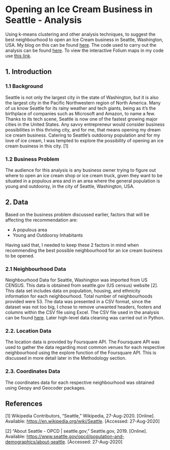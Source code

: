 # Opening an Ice Cream Business in Seattle - Analysis
Using k-means clustering and other analysis techniques, to suggest the best neighbourhood to open an Ice Cream business in Seattle, Washington, USA. My blog on this can be found [here](). The code used to carry out the analysis can be found [here](https://github.com/ShaheerKhan200/Ice-Cream-Business-in-Seattle---Analysis/blob/master/IBM%20Capstone%20Project%20-%20Ice%20Cream%20Business%20in%20Seattle.ipynb). To view the interactive Folium maps in my code use [this link](https://nbviewer.jupyter.org/github/ShaheerKhan200/Ice-Cream-Business-in-Seattle---Analysis/blob/master/IBM%20Capstone%20Project%20-%20Ice%20Cream%20Business%20in%20Seattle.ipynb).

## 1. Introduction
### 1.1 Background
Seattle is not only the largest city in the state of Washington, but it is also the largest city in the Pacific Northwestern region of North America. Many of us know Seattle for its rainy weather and tech giants, being as it’s the birthplace of companies such as Microsoft and Amazon, to name a few. Thanks to its tech scene, Seattle is now one of the fastest growing major cities in the United States. Any savvy entrepreneur would consider business possibilities in this thriving city, and for me, that means opening my dream ice cream business. Catering to Seattle’s outdoorsy population and for my love of ice cream, I was tempted to explore the possibility of opening an ice cream business in this city. [1]

### 1.2 Business Problem
The audience for this analysis is any business owner trying to figure out where to open an ice cream shop or ice cream truck, given they want to be situated in a populous area and in an area where the general population is young and outdoorsy, in the city of Seattle, Washington, USA.

## 2. Data
Based on the business problem discussed earlier, factors that will be affecting the recommendation are:

* A populous area
* Young and Outdoorsy Inhabitants

Having said that, I needed to keep these 2 factors in mind when recommending the best possible neighbourhood for an ice cream business to be opened.

### 2.1 Neighbourhood Data
Neighbourhood Data for Seattle, Washington was imported from US CENSUS. This data is obtained from seattle.gov (US census) website [2]. This data set includes data on population, housing, and ethnicity information for each neighbourhood. Total number of neighbourhoods provided were 53. The data was presented in a CSV format, since the dataset was not too big, I chose to remove unwanted headers, footers and columns within the CSV file using Excel. The CSV file used in the analysis can be found [here](https://github.com/ShaheerKhan200/Ice-Cream-Business-in-Seattle---Analysis/blob/master/Seattle%20Project%20Data%20Census.csv). Later high-level data cleaning was carried out in Python.

### 2.2. Location Data
The location data is provided by Foursquare API. The Foursquare API was used to gather the data regarding most common venues for each respective neighbourhood using the explore function of the Foursquare API. This is discussed in more detail later in the Methodology section.

### 2.3. Coordinates Data
The coordinates data for each respective neighbourhood was obtained using Geopy and Geocoder packages. 

## References
[1] Wikipedia Contributors, “Seattle,” Wikipedia, 27-Aug-2020. [Online]. Available: https://en.wikipedia.org/wiki/Seattle. [Accessed: 27-Aug-2020]

[2] “About Seattle - OPCD | seattle.gov,” Seattle.gov, 2019. [Online]. Available: https://www.seattle.gov/opcd/population-and-demographics/about-seattle. [Accessed: 27-Aug-2020]
